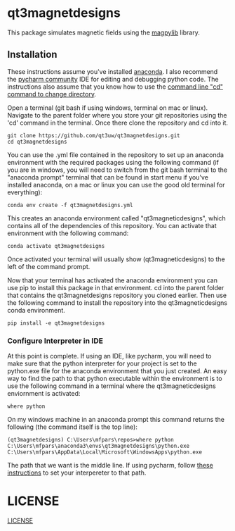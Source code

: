 # qt3magnetdesigns

This package simulates magnetic fields using the [magpylib](https://magpylib.readthedocs.io/en/latest/) library.


## Installation
These instructions assume you've installed [anaconda](https://www.anaconda.com/).  I also recommend the [pycharm community](https://www.jetbrains.com/pycharm/download) IDE for editing and debugging python code.  The instructions also assume that you know how to use the [command line "cd" command to change directory](https://www.digitalcitizen.life/command-prompt-how-use-basic-commands/).

Open a terminal (git bash if using windows, terminal on mac or linux). Navigate to the parent folder where you store your git repositories using the 'cd' command in the terminal.
Once there clone the repository and cd into it.
```
git clone https://github.com/qt3uw/qt3magnetdesigns.git
cd qt3magnetdesigns
```
You can use the .yml file contained in the repository to set up an anaconda environment with the required packages using the following command (if you are in windows, you will need to switch from the git bash terminal to the "anaconda prompt" terminal that can be found in start menu if you've installed anaconda, on a mac or linux you can use the good old terminal for everything):
```
conda env create -f qt3magnetdesigns.yml
```
This creates an anaconda environment called "qt3magneticdesigns", which contains all of the dependencies of this repository.  You can activate that environment with the following command:
```
conda activate qt3magnetdesigns
```
Once activated your terminal will usually show (qt3magneticdesigns) to the left of the command prompt.

Now that your terminal has activated the anaconda environment you can use pip to install this package in that environment.  cd into the parent folder that contains the qt3magnetdesigns repository you cloned earlier.  Then use the following command to install the repository into the qt3magneticdesigns conda environment.
```
pip install -e qt3magnetdesigns
```

### Configure Interpreter in IDE
At this point is complete.  If using an IDE, like pycharm, you will need to make sure that the python interpreter for your project is set to the python.exe file for the anaconda environment that you just created.  An easy way to find the path to that python executable within the environment is to use the following command in a terminal where the qt3magneticdesigns enviornment is activated:
```angular2html
where python
```
On my windows machine in an anaconda prompt this command returns the following (the command itself is the top line):
```
(qt3magnetdesigns) C:\Users\mfpars\repos>where python
C:\Users\mfpars\anaconda3\envs\qt3magnetdesigns\python.exe
C:\Users\mfpars\AppData\Local\Microsoft\WindowsApps\python.exe
```
The path that we want is the middle line.  If using pycharm, follow [these instructions](https://www.jetbrains.com/help/pycharm/configuring-python-interpreter.html#view_list) to set your interpereter to that path.

###


# LICENSE

[LICENSE](LICENSE)
